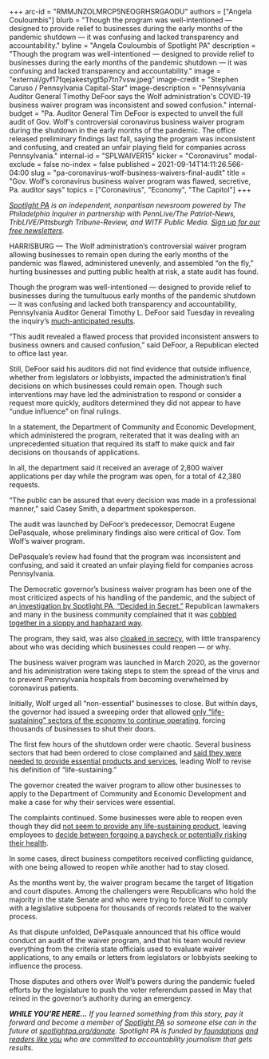 +++
arc-id = "RMMJNZOLMRCP5NEOGRHSRGAODU"
authors = ["Angela Couloumbis"]
blurb = "Though the program was well-intentioned — designed to provide relief to businesses during the early months of the pandemic shutdown — it was confusing and lacked transparency and accountability."
byline = "Angela Couloumbis of Spotlight PA"
description = "Though the program was well-intentioned — designed to provide relief to businesses during the early months of the pandemic shutdown — it was confusing and lacked transparency and accountability."
image = "external/gvf17fqejakestygt5p7tn7vsw.jpeg"
image-credit = "Stephen Caruso / Pennsylvania Capital-Star"
image-description = "Pennsylvania Auditor General Timothy DeFoor says the Wolf administration's COVID-19 business waiver program was inconsistent and sowed confusion."
internal-budget = "Pa. Auditor General Tim DeFoor is expected to unveil the full audit of Gov. Wolf's controversial coronavirus business waiver program during the shutdown in the early months of the pandemic. The office released preliminary findings last fall, saying the program was inconsistent and confusing, and created an unfair playing field for companies across Pennsylvania."
internal-id = "SPLWAIVER15"
kicker = "Coronavirus"
modal-exclude = false
no-index = false
published = 2021-09-14T14:11:26.566-04:00
slug = "pa-coronavirus-wolf-business-waivers-final-audit"
title = "Gov. Wolf’s coronavirus business waiver program was flawed, secretive, Pa. auditor says"
topics = ["Coronavirus", "Economy", "The Capitol"]
+++

<a href="https://www.spotlightpa.org/"><i>Spotlight PA</i></a><i> is an independent, nonpartisan newsroom powered by The Philadelphia Inquirer in partnership with PennLive/The Patriot-News, TribLIVE/Pittsburgh Tribune-Review, and WITF Public Media. </i><a href="https://www.spotlightpa.org/newsletters"><i>Sign up for our free newsletters</i></a><i>.</i>

HARRISBURG — The Wolf administration’s controversial waiver program allowing businesses to remain open during the early months of the pandemic was flawed, administered unevenly, and assembled “on the fly,” hurting businesses and putting public health at risk, a state audit has found.

Though the program was well-intentioned — designed to provide relief to businesses during the tumultuous early months of the pandemic shutdown — it was confusing and lacked both transparency and accountability, Pennsylvania Auditor General Timothy L. DeFoor said Tuesday in revealing the inquiry’s <a href="https://www.paauditor.gov/Media/Default/Reports/DCEDAuditReport091421.pdf" target="_blank">much-anticipated results</a>.

“This audit revealed a flawed process that provided inconsistent answers to business owners and caused confusion,” said DeFoor, a Republican elected to office last year.

Still, DeFoor said his auditors did not find evidence that outside influence, whether from legislators or lobbyists, impacted the administration’s final decisions on which businesses could remain open. Though such interventions may have led the administration to respond or consider a request more quickly, auditors determined they did not appear to have “undue influence” on final rulings.

<script src="https://www.spotlightpa.org/embed.js" async></script><div data-spl-embed-version="1" data-spl-src="https://www.spotlightpa.org/embeds/newsletter/"></div>

In a statement, the Department of Community and Economic Development, which administered the program, reiterated that it was dealing with an unprecedented situation that required its staff to make quick and fair decisions on thousands of applications.

In all, the department said it received an average of 2,800 waiver applications per day while the program was open, for a total of 42,380 requests.

“The public can be assured that every decision was made in a professional manner,” said Casey Smith, a department spokesperson.

The audit was launched by DeFoor’s predecessor, Democrat Eugene DePasquale, whose preliminary findings also were critical of Gov. Tom Wolf’s waiver program.

DePasquale’s review had found that the program was inconsistent and confusing, and said it created an unfair playing field for companies across Pennsylvania.

The Democratic governor’s business waiver program has been one of the most criticized aspects of his handling of the pandemic, and the subject of an<a href="https://www.spotlightpa.org/series/decided-in-secret/"> investigation by Spotlight PA, “Decided in Secret.”</a> Republican lawmakers and many in the business community complained that it was <a href="https://www.spotlightpa.org/news/2020/06/coronavirus-business-waivers-pennsylvania-shutdown-governor-tom-wolf/">cobbled together in a sloppy and haphazard way</a>.

The program, they said, was also <a href="https://www.spotlightpa.org/news/2020/05/pennsylvania-business-waivers-revoked-coronavirus-shutdown/">cloaked in secrecy</a>, with little transparency about who was deciding which businesses could reopen — or why.

The business waiver program was launched in March 2020, as the governor and his administration were taking steps to stem the spread of the virus and to prevent Pennsylvania hospitals from becoming overwhelmed by coronavirus patients.

Initially, Wolf urged all “non-essential” businesses to close. But within days, the governor had issued a sweeping order that allowed <a href="https://www.spotlightpa.org/news/2020/03/pennsylvania-shutdown-lifesustaining-businesses-tom-wolf-shut-down/">only “life-sustaining” sectors of the economy to continue operating</a>, forcing thousands of businesses to shut their doors.

The first few hours of the shutdown order were chaotic. Several business sectors that had been ordered to close complained and <a href="https://www.spotlightpa.org/news/2020/03/wolf-coronavirus-shutdown-businesses/">said they were needed to provide essential products and services</a>, leading Wolf to revise his definition of “life-sustaining.”

<script src="https://www.spotlightpa.org/embed.js" async></script><div data-spl-embed-version="1" data-spl-src="https://www.spotlightpa.org/embeds/donate/?teaser_text=If%20you%20learned%20something%20from%20this%20report%2C%20pay%20it%20forward%20and%20become%20a%20member%20of%20Spotlight%20PA%20so%20someone%20else%20can%20in%20the%20future."></div>


The governor created the waiver program to allow other businesses to apply to the Department of Community and Economic Development and make a case for why their services were essential.

The complaints continued. Some businesses were able to reopen even though they did <a href="https://www.spotlightpa.org/news/2020/03/pennsylvania-pa-coronavirus-business-shutdown-waiver-tom-wolf-joe-scarnati/">not seem to provide any life-sustaining product</a>, leaving employees to <a href="https://www.spotlightpa.org/news/2020/04/pennsylvania-coronavirus-essential-life-sustaining-business-worker-fears/">decide between forgoing a paycheck or potentially risking their health</a>.

In some cases, direct business competitors received conflicting guidance, with one being allowed to reopen while another had to stay closed.

As the months went by, the waiver program became the target of litigation and court disputes. Among the challengers were Republicans who hold the majority in the state Senate and who were trying to force Wolf to comply with a legislative subpoena for thousands of records related to the waiver process.

As that dispute unfolded, DePasquale announced that his office would conduct an audit of the waiver program, and that his team would review everything from the criteria state officials used to evaluate waiver applications, to any emails or letters from legislators or lobbyists seeking to influence the process.

Those disputes and others over Wolf’s powers during the pandemic fueled efforts by the legislature to push the voter referendum passed in May that reined in the governor’s authority during an emergency.

<i><b>WHILE YOU’RE HERE...</b></i><i> If you learned something from this story, pay it forward and become a member of </i><a href="https://www.spotlightpa.org/"><i>Spotlight PA</i></a><i> so someone else can in the future at </i><a href="https://www.spotlightpa.org/donate"><i>spotlightpa.org/donate</i></a><i>. Spotlight PA is funded by</i><a href="https://www.spotlightpa.org/support"><i> foundations</i></a><i> </i><a href="https://www.spotlightpa.org/support"><i>and readers like you</i></a><i> who are committed to accountability journalism that gets results.</i>
